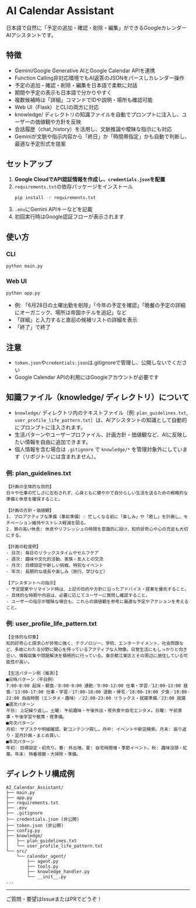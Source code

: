 # AI Calendar Assistant

日本語で自然に「予定の追加・確認・削除・編集」ができるGoogleカレンダーAIアシスタントです。

## 特徴
- Gemini/Google Generative AIとGoogle Calendar APIを連携
- Function Calling非対応環境でもAI返答のJSONをパースしカレンダー操作
- 予定の追加・確認・削除・編集を日本語で柔軟に対話
- 期間や予定の表示も日本語で分かりやすく
- 複数候補時は「詳細」コマンドでIDや説明・場所も確認可能
- Web UI（Flask）とCLIの両方に対応
- knowledge/ ディレクトリの知識ファイルを自動でプロンプトに注入し、ユーザーの価値観や方針を反映
- 会話履歴（chat_history）を活用し、文脈推論や曖昧な指示にも対応
- Geminiが文脈や指示内容から「終日」か「時間帯指定」かも自動で判断し、最適な予定形式を提案

## セットアップ
1. **Google CloudでAPI認証情報を作成し、`credentials.json`を配置**
2. `requirements.txt`の依存パッケージをインストール
   ```sh
   pip install -r requirements.txt
   ```
3. `.env`にGemini APIキーなどを記載
4. 初回実行時はGoogle認証フローが表示されます

## 使い方
### CLI
```sh
python main.py
```
### Web UI
```sh
python app.py
```
- 例: 「6月28日の土曜出勤を削除」「今年の予定を確認」「晩餐の予定の詳細にオーガニック、場所は帝国ホテルを追記」など
- 「詳細」と入力すると直前の候補リストの詳細を表示
- 「終了」で終了

## 注意
- `token.json`や`credentials.json`は.gitignoreで管理し、公開しないでください
- Google Calendar APIの利用にはGoogleアカウントが必要です

## 知識ファイル（knowledge/ ディレクトリ）について
- `knowledge/` ディレクトリ内のテキストファイル（例: `plan_guidelines.txt`, `user_profile_life_pattern.txt`）は、AIアシスタントの知識として自動的にプロンプトに注入されます。
- 生活パターンやユーザープロファイル、計画方針・価値観など、AIに反映したい情報を自由に追加できます。
- 個人情報を含む場合は `.gitignore` で `knowledge/*` を管理対象外にしています（リポジトリには含まれません）。

### 例: plan_guidelines.txt
```
【計画の全体的な目的】
日々や仕事の忙しさに左右されず、心身ともに健やかで自分らしい生活を送るための戦略的な準備と休息を確保すること。

【計画の方針・価値観】
1. プロアクティブな準備（事前準備）: 忙しくなる前に「楽しみ」や「癒し」を計画し、モチベーション維持やストレス軽減を図る。
2. 質の高い休息: 休息やリフレッシュの時間を意識的に設け、知的好奇心や心の充足も大切にする。

【計画の粒度例】
- 日次: 毎日のリラックスタイムやセルフケア
- 週次: 趣味や文化的活動、家族・友人との交流
- 月次: 目標設定や新しい挑戦、特別なイベント
- 年次: 長期的な成長や楽しみ（旅行、学びなど）

【アシスタントへの指示】
- 予定提案やリマインド時は、上記の目的や方針に沿ったアドバイス・提案を優先すること。
- 具体的な時期や内容は、必要に応じてユーザーに質問し確認すること。
- ユーザーの指示が曖昧な場合も、これらの価値観を参考に最適な予定やアクションを考えること。
```

### 例: user_profile_life_pattern.txt
```
【全体的な印象】
知的好奇心と探求心が非常に強く、テクノロジー、学術、エンターテイメント、社会問題など、多岐にわたる分野に関心を持っているアクティブな人物像。日常生活にもしっかりと向き合い、情報収集や問題解決を積極的に行っている。東京都江東区とその周辺に居住している可能性が高い。

【生活パターン例（推測）】
■日時パターン（平日例）
7:00-8:00 起床・朝食／8:00-9:00 通勤／9:00-12:00 仕事・学習／12:00-13:00 昼食／13:00-17:00 仕事・学習／17:00-18:00 退勤・帰宅／18:00-19:00 夕食／19:00-22:00 自由時間（エンタメ・趣味）／22:00-23:00 リラックス・就寝準備／23:00 就寝
■週次パターン
平日: 上記繰り返し。土曜: 午前趣味・午後外出・夜外食や自宅エンタメ。日曜: 午前家事・午後学習や散策・夜準備。
■月次パターン
月初: サブスクや明細確認、新コンテンツ探し。月中: イベントや新店検索。月末: 振り返り・翌月計画・まとめ買い。
■年次パターン
年初: 目標設定・初売り。春: 外出増。夏: 自宅時間増・季節イベント。秋: 趣味没頭・紅葉。年末: 特番視聴・大掃除・準備。
```

## ディレクトリ構成例
```
AI_Calendar_Assistant/
├── main.py
├── app.py
├── requirements.txt
├── .env
├── .gitignore
├── credentials.json (非公開)
├── token.json (非公開)
├── config.py
├── knowledge/
│   ├── plan_guidelines.txt
│   └── user_profile_life_pattern.txt
└── src/
    └── calendar_agent/
        ├── agent.py
        ├── tools.py
        ├── knowledge_handler.py
        └── __init__.py
...
```

---

ご質問・要望はIssueまたはPRでどうぞ！
